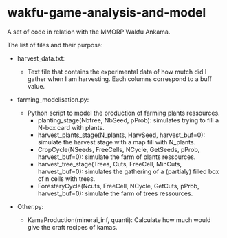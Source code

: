 # wakfu-game-analysis-and-model
A set of code in relation with the MMORP Wakfu Ankama.

The list of files and their purpose:

  - harvest_data.txt:
    - Text file that contains the experimental data of how mutch did I gather when I am harvesting. Each columns correspond to a buff value.

  - farming_modelisation.py:
    - Python script to model the production of farming plants ressources.
      - planting_stage(Nbfree, NbSeed, pProb): simulates trying to fill a N-box card with plants.
      - harvest_plants_stage(N_plants, HarvSeed, harvest_buf=0): simulate the harvest stage with a map fill with N_plants.
      - CropCycle(NSeeds, FreeCells, NCycle, GetSeeds, pProb, harvest_buf=0): simulate the farm of plants ressources.
      - harvest_tree_stage(Trees, Cuts, FreeCell, MinCuts, harvest_buf=0): simulates the gathering of a (partialy) filled box of n cells with trees.
      - ForesteryCycle(Ncuts, FreeCell, NCycle, GetCuts, pProb, harvest_buf=0): simulate the farm of trees ressources.

  - Other.py:
    - KamaProduction(minerai_inf, quanti): Calculate how much would give the craft recipes of kamas.
